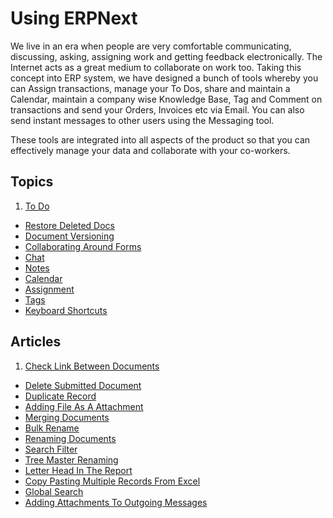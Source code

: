 <!-- add-breadcrumbs -->
# Using ERPNext

We live in an era when people are very comfortable communicating, discussing,
asking, assigning work and getting feedback electronically. The Internet acts
as a great medium to collaborate on work too. Taking this concept into ERP
system, we have designed a bunch of tools whereby you can Assign transactions,
manage your To Dos, share and maintain a Calendar, maintain a company wise
Knowledge Base, Tag and Comment on transactions and send your Orders, Invoices
etc via Email. You can also send instant messages to other users using the
Messaging tool.

These tools are integrated into all aspects of the product so that you can
effectively manage your data and collaborate with your co-workers.

## Topics
1. [To Do](/docs/user/manual/en/using-erpnext/to-do)
- [Restore Deleted Docs](/docs/user/manual/en/using-erpnext/restore-deleted-docs)
- [Document Versioning](/docs/user/manual/en/using-erpnext/document-versioning)
- [Collaborating Around Forms](/docs/user/manual/en/using-erpnext/collaborating-around-forms)
- [Chat](/docs/user/manual/en/using-erpnext/chat)
- [Notes](/docs/user/manual/en/using-erpnext/notes)
- [Calendar](/docs/user/manual/en/using-erpnext/calendar)
- [Assignment](/docs/user/manual/en/using-erpnext/assignment)
- [Tags](/docs/user/manual/en/using-erpnext/tags)
- [Keyboard Shortcuts](/docs/user/manual/en/using-erpnext/articles/keyboard-shortcuts)

## Articles
1. [Check Link Between Documents](/docs/user/manual/en/using-erpnext/articles/check-link-between-documents)
- [Delete Submitted Document](/docs/user/manual/en/using-erpnext/articles/delete-submitted-document)
- [Duplicate Record](/docs/user/manual/en/using-erpnext/articles/duplicate-record)
- [Adding File As A Attachment](/docs/user/manual/en/using-erpnext/articles/adding-file-as-a-attachment)
- [Merging Documents](/docs/user/manual/en/using-erpnext/articles/merging-documents)
- [Bulk Rename](/docs/user/manual/en/using-erpnext/articles/bulk-rename)
- [Renaming Documents](/docs/user/manual/en/using-erpnext/articles/renaming-documents)
- [Search Filter](/docs/user/manual/en/using-erpnext/articles/search-filter)
- [Tree Master Renaming](/docs/user/manual/en/using-erpnext/articles/tree-master-renaming)
- [Letter Head In The Report](/docs/user/manual/en/using-erpnext/articles/letter-head-in-the-report)
- [Copy Pasting Multiple Records From Excel](/docs/user/manual/en/using-erpnext/articles/copy-pasting-multiple-records-from-excel)
- [Global Search](/docs/user/manual/en/using-erpnext/articles/Global-search)
- [Adding Attachments To Outgoing Messages](/docs/user/manual/en/using-erpnext/articles/adding-attachments-to-outgoing-messages)